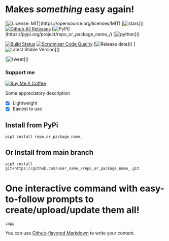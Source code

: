 # Makes _something_ easy again!
[![License: MIT](https://img.shields.io/github/license/user_name_/repo_or_package_name_)](https://opensource.org/licenses/MIT)
[![stars](https://img.shields.io/github/stars/user_name_/repo_or_package_name_)]()
[![Github All Releases](https://img.shields.io/github/downloads/huggingface/transformers/total.svg)]()
[![PyPI](https://img.shields.io/pypi/v/repo_or_package_name_)](https://pypi.org/project/repo_or_package_name_/)
[![python](https://img.shields.io/github/languages/top/user_name_/repo_or_package_name_)]()

[![Build Status](https://scrutinizer-ci.com/g/user_name_/repo_or_package_name_/badges/build.png?b=main)](https://scrutinizer-ci.com/g/user_name_/repo_or_package_name_/build-status/main)
[![Scrutinizer Code Quality](https://scrutinizer-ci.com/g/user_name_/package_creator/badges/quality-score.png?b=main)](https://scrutinizer-ci.com/g/user_name_/package_creator/?branch=main)
[![Release date](https://img.shields.io/github/release-date/user_name_/repo_or_package_name_)]()
[![Latest Stable Version](https://img.shields.io/github/v/release/user_name_/repo_or_package_name_)]()

[![tweet](https://img.shields.io/twitter/url?style=social&url=https%3A%2F%2Fgithub.com%2Fuser_name_%2Frepo_or_package_name_)]()

### Support me


[![Buy Me A Coffee](https://cdn.buymeacoffee.com/buttons/v2/default-yellow.png)](https://www.buymeacoffee.com/user_name_)


Some appreciatory description
- [x] Lightweight
- [x] Easiest to use 

## Install from PyPi
```
pip3 install repo_or_package_name_
```

## Or Install from main branch
```
pip3 install git+https://github.com/user_name_/repo_or_package_name_.git
```

# One interactive command with easy-to-follow prompts to create/upload/update them all!
```
cmpp
```

You can use
[Github-flavored Markdown](https://guides.github.com/features/mastering-markdown/)
to write your content.

